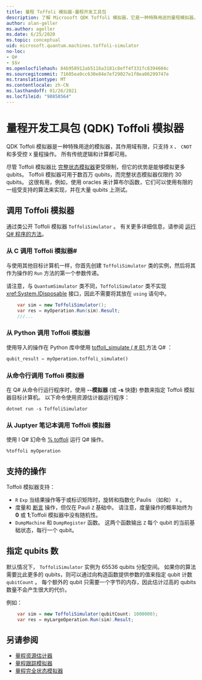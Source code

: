 ```yaml
---
title: 量程 Toffoli 模拟器-量程开发工具包
description: 了解 Microsoft QDK Toffoli 模拟器，它是一种特殊用途的量程模拟器，可与数百万 qubits 一起使用。
author: alan-geller
ms.author: ageller
ms.date: 6/25/2020
ms.topic: conceptual
uid: microsoft.quantum.machines.toffoli-simulator
no-loc:
- Q#
- $$v
ms.openlocfilehash: 84b958912ab5116a3181c8eff4f331fc8394604c
ms.sourcegitcommit: 71605ea9cc630e84e7ef29027e1f0ea06299747e
ms.translationtype: MT
ms.contentlocale: zh-CN
ms.lasthandoff: 01/26/2021
ms.locfileid: "98858564"
---
```

# <a name="quantum-development-kit-qdk-toffoli-simulator"></a>量程开发工具包 (QDK) Toffoli 模拟器

QDK Toffoli 模拟器是一种特殊用途的模拟器，其作用域有限，只支持 `X` 、 `CNOT` 和多受控 `X` 量程操作。 所有传统逻辑和计算都可用。

尽管 Toffoli 模拟器比 [完整状态模拟器](xref:microsoft.quantum.machines.full-state-simulator)更受限制，但它的优势是能够模拟更多 qubits。 Toffoli 模拟器可用于数百万 qubits，而完整状态模拟器仅限约 30 qubits。 这很有用，例如，使用 oracles 来计算布尔函数，它们可以使用有限的一组受支持的算法来实现，并在大量 qubits 上测试。

## <a name="invoking-the-toffoli-simulator"></a>调用 Toffoli 模拟器

通过类公开 Toffoli 模拟器 `ToffoliSimulator` 。 有关更多详细信息，请参阅 [运行 Q# 程序的方法](xref:microsoft.quantum.guide.host-programs)。

### <a name="invoking-the-toffoli-simulator-from-c"></a>从 C 调用 Toffoli 模拟器#

与使用其他目标计算机一样，你首先创建 `ToffoliSimulator` 类的实例，然后将其作为操作的 `Run` 方法的第一个参数传递。

请注意，与 `QuantumSimulator` 类不同，`ToffoliSimulator` 类不实现 <xref:System.IDisposable> 接口，因此不需要将其放在 `using` 语句中。

```csharp
    var sim = new ToffoliSimulator();
    var res = myOperation.Run(sim).Result;
    ///...
```

### <a name="invoking-the-toffoli-simulator-from-python"></a>从 Python 调用 Toffoli 模拟器

使用导入的操作在 Python 库中使用 [toffoli_simulate ( # B1 ](https://docs.microsoft.com/python/qsharp-core/qsharp.loader.qsharpcallable) 方法 Q# ：

```python
qubit_result = myOperation.toffoli_simulate()
```

### <a name="invoking-the-toffoli-simulator-from-the-command-line"></a>从命令行调用 Toffoli 模拟器

在 Q# 从命令行运行程序时，使用 **--模拟器** (或 **-s** 快捷) 参数来指定 Toffoli 模拟器目标计算机。 以下命令使用资源估计器运行程序： 

```dotnetcli
dotnet run -s ToffoliSimulator
```

### <a name="invoking-the-toffoli-simulator-from-juptyer-notebooks"></a>从 Juptyer 笔记本调用 Toffoli 模拟器

使用 I Q# 幻命令 [% toffoli](xref:microsoft.quantum.iqsharp.magic-ref.toffoli) 运行 Q# 操作。

```
%toffoli myOperation
```

## <a name="supported-operations"></a>支持的操作

Toffoli 模拟器支持：

* `R` `Exp` 当结果操作等于或标识矩阵时，旋转和指数化 Paulis （如和） `X` 。
* 度量和 [断言](xref:Microsoft.Quantum.Diagnostics.AssertMeasurement) 操作，但仅在 Pauli `Z` 基础中。 请注意，度量操作的概率始终为 **0** 或 **1**;Toffoli 模拟器中没有随机性。
* `DumpMachine` 和 `DumpRegister` 函数。
这两个函数输出 `Z` 每个 qubit 的当前基础状态，每行一个 qubit。

## <a name="specifying-the-number-of-qubits"></a>指定 qubits 数

默认情况下， `ToffoliSimulator` 实例为 65536 qubits 分配空间。
如果你的算法需要比此更多的 qubits，则可以通过向构造函数提供参数的值来指定 qubit 计数 `qubitCount` 。
每个额外的 qubit 只需要一个字节的内存，因此估计过高的 qubits 数量不会产生很大的代价。

例如：

```csharp
    var sim = new ToffoliSimulator(qubitCount: 1000000);
    var res = myLargeOperation.Run(sim).Result;
```

## <a name="see-also"></a>另请参阅

- [量程资源估计器](xref:microsoft.quantum.machines.resources-estimator)
- [量程跟踪模拟器](xref:microsoft.quantum.machines.qc-trace-simulator.intro)
- [量程完全状态模拟器](xref:microsoft.quantum.machines.full-state-simulator) 